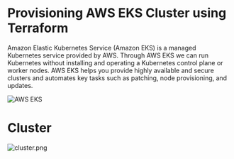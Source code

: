 # Provisioning AWS EKS Cluster using Terraform

Amazon Elastic Kubernetes Service (Amazon EKS) is a managed Kubernetes service provided by AWS. Through AWS EKS we can run Kubernetes without installing and operating a Kubernetes control plane or worker nodes. AWS EKS helps you provide highly available and secure clusters and automates key tasks such as patching, node provisioning, and updates.

![AWS EKS](https://github.com/DhruvinSoni30/Terraform_AWS_EKS/blob/main/images/2.webp)


# Cluster
![cluster.png](https://github.com/DhruvinSoni30/Terraform_AWS_EKS/blob/main/images/1.png)
